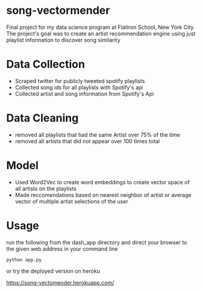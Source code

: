 # song-vectormender

Final project for my data science program at Flatiron School, New York City.
The project's goal was to create an artist recommendation engine using just playlist information to discover song similarity



# Data Collection

* Scraped twitter for publicly tweeted spotify playlists
* Collected song ids for all playlists with Spotify's api
* Collected artist and song information from Spotify's Api


# Data Cleaning

* removed all playlists that had the same Artist over 75% of the time
* removed all artists that did not appear over 100 times total 

# Model

* Used Word2Vec to create word embeddings to create vector space of all artists on the playlists
* Made reccomendations based on nearest neighbor of artist or average vector of multiple artist selections of the user

# Usage

run the following from the dash_app directory and direct your browser to the given web address in your command line

`python app.py`

or try the deployed version on heroku

https://song-vectomender.herokuapp.com/
